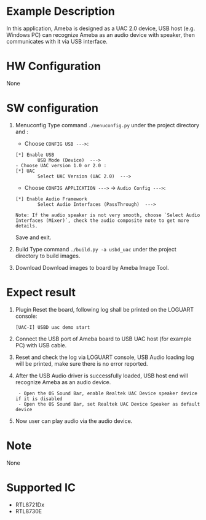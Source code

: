 # Example Description

In this application, Ameba is designed as a UAC 2.0 device, USB host (e.g. Windows PC) can recognize Ameba as an audio device with speaker, then communicates with it via USB interface.

# HW Configuration

None

# SW configuration

1. Menuconfig
	Type command `./menuconfig.py` under the project directory and :
	- Choose `CONFIG USB --->`:
	```
	[*] Enable USB
			USB Mode (Device)  --->
	- Choose UAC version 1.0 or 2.0 :
	[*] UAC
			Select UAC Version (UAC 2.0)  --->
	```
	- Choose `CONFIG APPLICATION --->` -> `Audio Config --->`:
	```
	[*] Enable Audio Framework
			Select Audio Interfaces (PassThrough)  --->

	Note: If the audio speaker is not very smooth, choose `Select Audio Interfaces (Mixer)`, check the audio composite note to get more details.
	```
	Save and exit.

2. Build
	Type command `./build.py -a usbd_uac` under the project directory to build images.

3. Download
	Download images to board by Ameba Image Tool.

# Expect result

1. Plugin Reset the board, following log shall be printed on the LOGUART console:
	```
	[UAC-I] USBD uac demo start
	```

2. Connect the USB port of Ameba board to USB UAC host (for example PC) with USB cable.

3. Reset and check the log via LOGUART console, USB Audio loading log will be printed, make sure there is no error reported.

4. After the USB Audio driver is successfully loaded, USB host end will recognize Ameba as an audio device.
   ```
	- Open the OS Sound Bar, enable Realtek UAC Device speaker device if it is disabled
	- Open the OS Sound Bar, set Realtek UAC Device Speaker as default device
   ```

5. Now user can play audio via the audio device.

# Note

None

# Supported IC

- RTL8721Dx
- RTL8730E
